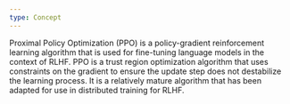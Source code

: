 ```yaml
---
type: Concept
---
```


Proximal Policy Optimization (PPO) is a policy-gradient reinforcement learning algorithm that is used for fine-tuning language models in the context of RLHF. PPO is a trust region optimization algorithm that uses constraints on the gradient to ensure the update step does not destabilize the learning process. It is a relatively mature algorithm that has been adapted for use in distributed training for RLHF.